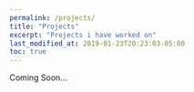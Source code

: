 ```yaml
---
permalink: /projects/
title: "Projects"
excerpt: "Projects i have worked on"
last_modified_at: 2019-01-23T20:23:03-05:00
toc: true
---
```


Coming Soon...